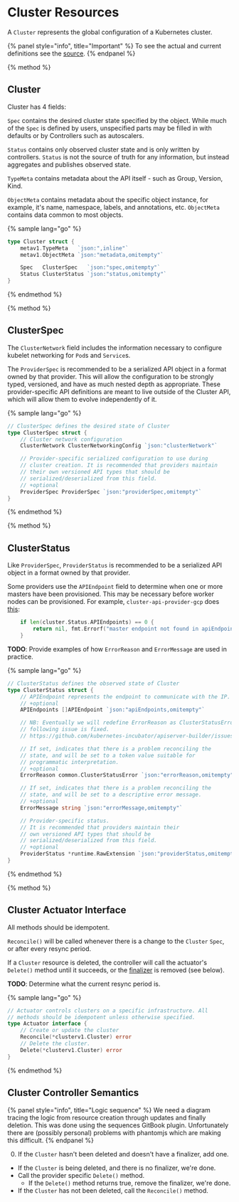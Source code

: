 
# Cluster Resources

A `Cluster` represents the global configuration of a Kubernetes cluster.

{% panel style="info", title="Important" %}
To see the actual and current definitions see the [source](#cluster_source).
{% endpanel %}

{% method %}
## Cluster

Cluster has 4 fields:

`Spec` contains the desired cluster state specified by the object. While much
of the `Spec` is defined by users, unspecified parts may be filled in with
defaults or by Controllers such as autoscalers.

`Status` contains only observed cluster state and is only written by
controllers. `Status` is not the source of truth for any information, but
instead aggregates and publishes observed state.

`TypeMeta` contains metadata about the API itself - such as Group, Version, 
Kind.

`ObjectMeta` contains metadata about the specific object instance, for example,
it's name, namespace, labels, and annotations, etc. `ObjectMeta` contains data 
common to most objects.

{% sample lang="go" %}
```go
type Cluster struct {
	metav1.TypeMeta   `json:",inline"`
	metav1.ObjectMeta `json:"metadata,omitempty"`

	Spec   ClusterSpec   `json:"spec,omitempty"`
	Status ClusterStatus `json:"status,omitempty"`
}
```
{% endmethod %}

{% method %}
## ClusterSpec

The `ClusterNetwork` field includes the information necessary to configure
kubelet networking for `Pod`s and `Service`s.

The `ProviderSpec` is recommended to be a serialized API object in a format
owned by that provider. This will allow the configuration to be strongly typed,
versioned, and have as much nested depth as appropriate. These provider-specific
API definitions are meant to live outside of the Cluster API, which will allow
them to evolve independently of it.

{% sample lang="go" %}
```go
// ClusterSpec defines the desired state of Cluster
type ClusterSpec struct {
	// Cluster network configuration
	ClusterNetwork ClusterNetworkingConfig `json:"clusterNetwork"`

	// Provider-specific serialized configuration to use during
	// cluster creation. It is recommended that providers maintain
	// their own versioned API types that should be
	// serialized/deserialized from this field.
	// +optional
	ProviderSpec ProviderSpec `json:"providerSpec,omitempty"`
}
```
{% endmethod %}

{% method %}
## ClusterStatus

Like `ProviderSpec`, `ProviderStatus` is recommended to be a serialized API 
object in a format owned by that provider.

Some providers use the `APIEndpoint` field to determine when one or more
masters have been provisioned. This may be necessary before worker nodes
can be provisioned. For example, `cluster-api-provider-gcp` does [this](
https://github.com/kubernetes-sigs/cluster-api-provider-gcp/blob/f3145d8810a5c7fc434ddb5577699b4deb1b5fa6/pkg/cloud/google/metadata.go#L43):

```go
	if len(cluster.Status.APIEndpoints) == 0 {
		return nil, fmt.Errorf("master endpoint not found in apiEndpoints for cluster %v", cluster)
	}
```

**TODO**: Provide examples of how `ErrorReason` and `ErrorMessage` are 
used in practice.

{% sample lang="go" %}
```go
// ClusterStatus defines the observed state of Cluster
type ClusterStatus struct {
	// APIEndpoint represents the endpoint to communicate with the IP.
	// +optional
	APIEndpoints []APIEndpoint `json:"apiEndpoints,omitempty"`

	// NB: Eventually we will redefine ErrorReason as ClusterStatusError once the
	// following issue is fixed.
	// https://github.com/kubernetes-incubator/apiserver-builder/issues/176

	// If set, indicates that there is a problem reconciling the
	// state, and will be set to a token value suitable for
	// programmatic interpretation.
	// +optional
	ErrorReason common.ClusterStatusError `json:"errorReason,omitempty"`

	// If set, indicates that there is a problem reconciling the
	// state, and will be set to a descriptive error message.
	// +optional
	ErrorMessage string `json:"errorMessage,omitempty"`

	// Provider-specific status.
	// It is recommended that providers maintain their
	// own versioned API types that should be
	// serialized/deserialized from this field.
	// +optional
	ProviderStatus *runtime.RawExtension `json:"providerStatus,omitempty"`
}
```
{% endmethod %}

{% method %}
## Cluster Actuator Interface

All methods should be idempotent.

`Reconcile()` will be called whenever there is a change to the `Cluster` 
`Spec`, or after every resync period.

If a `Cluster` resource is deleted, the controller will call the actuator's 
`Delete()` method until it succeeds, or the [finalizer](
 https://kubernetes.io/docs/tasks/access-kubernetes-api/custom-resources/custom-resource-definitions/#finalizers) is removed (see below).

**TODO**: Determine what the current resync period is.

{% sample lang="go" %}
```go
// Actuator controls clusters on a specific infrastructure. All
// methods should be idempotent unless otherwise specified.
type Actuator interface {
	// Create or update the cluster
	Reconcile(*clusterv1.Cluster) error
	// Delete the cluster.
	Delete(*clusterv1.Cluster) error
}
```
{% endmethod %}

## Cluster Controller Semantics

{% panel style="info", title="Logic sequence" %}
We need a diagram tracing the logic from resource creation through updates
and finally deletion. This was done using the sequences GitBook plugin.
Unfortunately there are (possibly personal) problems with phantomjs which
are making this difficult.
{% endpanel %}

0. If the `Cluster` hasn't been deleted and doesn't have a finalizer, add one.
- If the `Cluster` is being deleted, and there is no finalizer, we're done.
- Call the provider specific `Delete()` method.
  - If the `Delete()` method returns true, remove the finalizer, we're done.
- If the `Cluster` has not been deleted, call the `Reconcile()` method.

[cluster_source]: https://github.com/kubernetes-sigs/cluster-api/blob/master/pkg/apis/cluster/v1alpha1/cluster_types.go
